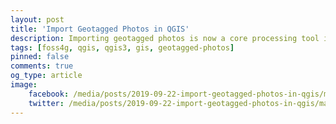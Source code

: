 ```yaml
---
layout: post
title: 'Import Geotagged Photos in QGIS'
description: Importing geotagged photos is now a core processing tool in QGIS 3.
tags: [foss4g, qgis, qgis3, gis, geotagged-photos]
pinned: false
comments: true
og_type: article
image:
    facebook: /media/posts/2019-09-22-import-geotagged-photos-in-qgis/main.png
    twitter: /media/posts/2019-09-22-import-geotagged-photos-in-qgis/main.png
---
```

